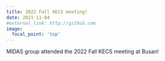 ```yaml
---
title: 2022 Fall KECS meeting!
date: 2021-11-04
#external_link: http://github.com
image:
  focal_point: 'top'
---
```


MIDAS group attended the 2022 Fall KECS meeting at Busan!
<!--more-->
